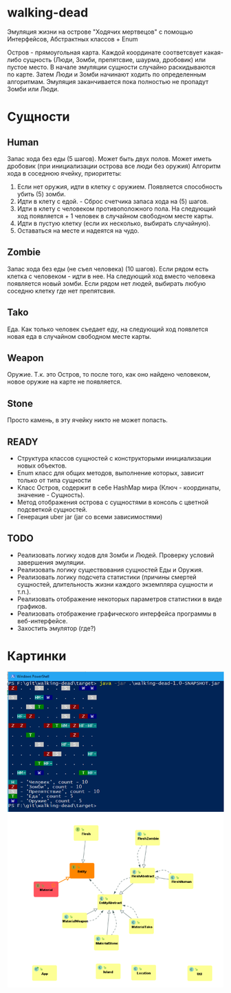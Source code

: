 # walking-dead
Эмуляция жизни на острове "Ходячих мертвецов" с помощью Интерфейсов, Абстрактных классов + Enum

Остров - прямоугольная карта. Каждой координате соответсвует какая-либо сущность (Люди, Зомби, препятсвие, шаурма, дробовик) или пустое место. В начале эмуляции сущности случайно раскидываются по карте. Затем Люди и Зомби начинают ходить по определенным алгоритмам. Эмуляция заканчивается пока полностью не пропадут Зомби или Люди.

# Сущности

## Human
Запас хода без еды (5 шагов).
Может быть двух полов.
Может иметь дробовик (при инициализации острова все люди без оружия)
Алгоритм хода в соседнюю ячейку, приоритеты:
1. Если нет оружия, идти в клетку с оружием. Появляется способность убить (5) зомби.
2. Идти в клету с едой. - Сброс счетчика запаса хода на (5) шагов.
3. Идти в клету с человеком противоположного пола. На следующий ход появляется + 1 человек в случайном свободном месте карты.
4. Идти в пустую клетку (если их несколько, выбирать случайную).
5. Оставаться на месте и надеятся на чудо.

## Zombie
Запас хода без еды (не съел человека) (10 шагов).
Если рядом есть клетка с человеком - идти в нее. На следующий ход вместо человека появляется новый зомби.
Если рядом нет людей, выбирать любую соседню клетку где нет препятсвия.

## Tako
Еда. Как только человек съедает еду, на следующий ход появлется новая еда в случайном свободном месте карты.

## Weapon
Оружие. Т.к. это Остров, то после того, как оно найдено человеком, новое оружие на карте не появляется.

## Stone
Просто камень, в эту ячейку никто не может попасть.

## READY
* Структура классов сущностей с конструкторыми инициализации новых объектов.
* Enum класс для общих методов, выполнение которых, зависит только от типа сущности
* Класс Остров, содержит в себе HashMap мира (Ключ - координаты, значение - Сущность).
* Метод отображения острова с сущностями в консоль с цветной подсветкой сущностей.
* Генерация uber jar (jar со всеми зависимостями)

## TODO
* Реализовать логику ходов для Зомби и Людей. Проверку условий завершения эмуляции.
* Реализовать логику существования сущностей Еды и Оружия.
* Реализовать логику подсчета статистики (причины смертей сущностей, длительность жизни каждого экземпляра сущности и т.п.).
* Реализовать отображение некоторых параметров статистики в виде графиков.
* Реализовать отображение графического интерфейса программы в веб-интерфейсе.
* Захостить эмулятор (где?)

# Картинки
![Вид цветной карты в консоле](https://github.com/senin24/walking-dead/raw/master/src/main/resources/images/view_map.png)
![Simple UML](https://github.com/senin24/walking-dead/raw/master/src/main/resources/images/UML.png)
